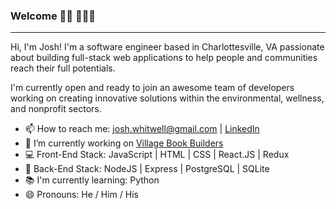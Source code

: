 ### Welcome 👋🏼 🧑🏼‍💻
_______________________________________________________________________________________________________________________

Hi, I'm Josh! I'm a software engineer based in Charlottesville, VA passionate about building full-stack web applications to help people and communities reach their full potentials. 

I'm currently open and ready to join an awesome team of developers working on creating innovative solutions within the environmental, wellness, and nonprofit sectors.

- 📫  How to reach me: josh.whitwell@gmail.com | [LinkedIn](https://www.linkedin.com/in/joshuawhitwell/)
- 🔭  I’m currently working on [Village Book Builders](https://github.com/Lambda-School-Labs/village-book-builders-fe-b)
- 💻  Front-End Stack: JavaScript | HTML | CSS | React.JS | Redux
- 📡  Back-End Stack: NodeJS | Express | PostgreSQL | SQLite
- 📚  I'm currently learning: Python 
- 😄  Pronouns: He / Him / His
